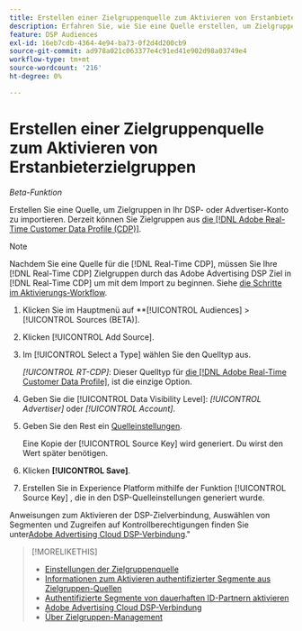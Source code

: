 ```yaml
---
title: Erstellen einer Zielgruppenquelle zum Aktivieren von Erstanbieterzielgruppen
description: Erfahren Sie, wie Sie eine Quelle erstellen, um Zielgruppen in Ihr Konto oder ein Advertiser-Konto zu importieren.
feature: DSP Audiences
exl-id: 16eb7cdb-4364-4e94-ba73-0f2d4d200cb9
source-git-commit: ad978a021c063377e4c91ed41e902d98a03749e4
workflow-type: tm+mt
source-wordcount: '216'
ht-degree: 0%

---
```


# Erstellen einer Zielgruppenquelle zum Aktivieren von Erstanbieterzielgruppen

*Beta-Funktion*

<!-- Will this remain for admin users/Adobe account teams only? -->

Erstellen Sie eine Quelle, um Zielgruppen in Ihr DSP- oder Advertiser-Konto zu importieren. Derzeit können Sie Zielgruppen aus [die [!DNL Adobe Real-Time Customer Data Profile (CDP)]](https://experienceleague.adobe.com/docs/experience-platform/rtcdp/overview.html).

>[!NOTE]
>
>Nachdem Sie eine Quelle für die [!DNL Real-Time CDP], müssen Sie Ihre [!DNL Real-Time CDP] Zielgruppen durch das Adobe Advertising DSP Ziel in [!DNL Real-Time CDP] um mit dem Import zu beginnen. Siehe [die Schritte im Aktivierungs-Workflow](source-about.md#workflow-sources).

1. Klicken Sie im Hauptmenü auf **[!UICONTROL Audiences] > [!UICONTROL Sources (BETA)].

1. Klicken [!UICONTROL Add Source].

1. Im [!UICONTROL Select a Type] wählen Sie den Quelltyp aus.

   *[!UICONTROL RT-CDP]*: Dieser Quelltyp für [die [!DNL Adobe Real-Time Customer Data Profile]](source-about.md), ist die einzige Option.

1. Geben Sie die [!UICONTROL Data Visibility Level]: *[!UICONTROL Advertiser]* oder *[!UICONTROL Account]*.

1. Geben Sie den Rest ein [Quelleinstellungen](source-settings.md).

   Eine Kopie der [!UICONTROL Source Key] wird generiert. Du wirst den Wert später benötigen.

1. Klicken **[!UICONTROL Save]**.

1. Erstellen Sie in Experience Platform mithilfe der Funktion [!UICONTROL Source Key] , die in den DSP-Quelleinstellungen generiert wurde.

Anweisungen zum Aktivieren der DSP-Zielverbindung, Auswählen von Segmenten und Zugreifen auf Kontrollberechtigungen finden Sie unter[Adobe Advertising Cloud DSP-Verbindung](https://experienceleague.adobe.com/docs/experience-platform/destinations/catalog/advertising/adobe-advertising-cloud-connection.html).&quot;

>[!MORELIKETHIS]
>
>* [Einstellungen der Zielgruppenquelle](source-settings.md)
>* [Informationen zum Aktivieren authentifizierter Segmente aus Zielgruppen-Quellen](source-about.md)
>* [Authentifizierte Segmente von dauerhaften ID-Partnern aktivieren](source-durable-id.md)<!-- title?-->
>* [Adobe Advertising Cloud DSP-Verbindung](https://experienceleague.adobe.com/docs/experience-platform/destinations/catalog/advertising/adobe-advertising-cloud-connection.html)
>* [Über Zielgruppen-Management](/help/dsp/audiences/audience-about.md)

